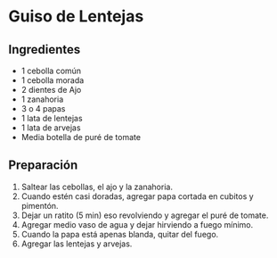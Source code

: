 # Guiso de Lentejas

## Ingredientes

-  1 cebolla común
-  1 cebolla morada
-  2 dientes de Ajo
-  1 zanahoria
-  3 o 4 papas
-  1 lata de lentejas
-  1 lata de arvejas
-  Media botella de puré de tomate

## Preparación

1. Saltear las cebollas, el ajo y la zanahoria.
2. Cuando estén casi doradas, agregar papa cortada en cubitos y pimentón.
3. Dejar un ratito (5 min) eso revolviendo y agregar el puré de tomate.
4. Agregar medio vaso de agua y dejar hirviendo a fuego mínimo.
5. Cuando la papa está apenas blanda, quitar del fuego.
6. Agregar las lentejas y arvejas.
